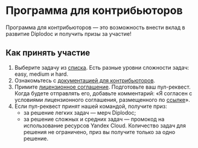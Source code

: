 # Программа для контрибьюторов

Программа для контрибьюторов — это возможность внести вклад в развитие Diplodoc и получить призы за участие!

## Как принять участие

1. Выберите задачу из [списка](https://github.com/orgs/diplodoc-platform/projects/7). Есть разные уровни сложности задач: easy, medium и hard.
1. Ознакомьтесь с [документацией для контрибьюторов](https://diplodoc.com/docs/ru/dev/).
1. Примите [лицензионное соглашение](https://yandex.ru/legal/cla/?lang=ru). Подготовьте ваш пул-реквест. Когда будете отправлять его, добавьте комментарий: «Я согласен с условиями лицензионного соглашения, размещенного по [ссылке](https://yandex.ru/legal/cla/?lang=ru)».
1. Если пул-реквест принят нашей командой, получите приз:
   * за решение легких задач — мерч Diplodoc;
   * за решение сложных и средних задач — промокод на использование ресурсов Yandex Cloud.
   Количество задач для решения не ограничено, приз вы получите только за одно решение.
